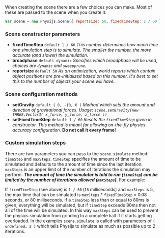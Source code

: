 When creating the scene there are a few choices you can make. Most of these are passed to the scene when you create it:

```javascript
var scene = new Physijs.Scene({ reportsize: 50, fixedTimeStep: 1 / 60 });
```

### Scene constructor parameters
* **fixedTimeStep** `default 1 / 60` *This number determines how much time one simulation step is to simulate. The smaller the number, the more accurate (and slower) the simulation.*
* **broadphase** `default dynamic` *Specifies which broadphase will be used, choices are `dynamic` and `sweepprune`.*
* **reportsize** `default 50` *As an optimization, world reports which contain object positions are pre-initialized based on this number. It's best to set this to the number of objects your scene will have.*

### Scene configuration methods
* **setGravity** `default ( 0, -10, 0 )` *Method which sets the amount and direction of gravitational forces. Usage: `scene.setGravity(new THREE.Vector3( x_force, y_force, z_force ))`*
* **setFixedTimeStep** `default 1 / 60` *Resets the `fixedTimeStep` given in constructor. This method is meant for allowing on-the-fly physics accuracy configuration.* **Do not call it every frame!**

### Custom simulation steps
There are two parameters you can pass to the `scene.simulate` method: `timeStep` and `maxSteps`. `timeStep` specifies the amount of time to be simulated and defaults to the amount of time since the last iteration. `maxSteps` is an upper limit of the number of iterations the simulation may perform. ***The amount of time the simulator is told to run (`timeStep`) can be limited by the number of iterations allowed (`maxSteps`).*** For example:

If `fixedTimeStep` (see above) is `1 / 60` (`16` milliseconds) and `maxSteps` is 5, the max time that can be simulated is `maxSteps` * `fixedTimeStep` = 0.08 seconds, or 80 milliseconds. If a `timeStep` less than or equal to 80ms is given, everything will be simulated, but if `timeStep` exceeds 80ms then not all of the time will be simulated. In this way `maxSteps` can be used to prevent the physics simulation from grinding to a complete halt if it starts getting overloaded. In the examples `scene.simulate` is called with parameters of `( undefined, 2 )` which tells Physijs to simulate as much as possible up to 2 iterations.